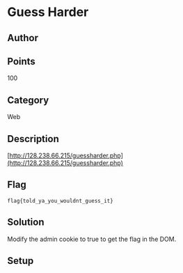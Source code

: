 # Guess Harder
## Author

## Points
100
## Category
Web
## Description
[http://128.238.66.215/guessharder.php](http://128.238.66.215/guessharder.php)
## Flag
`flag{told_ya_you_wouldnt_guess_it}`
## Solution
Modify the admin cookie to true to get the flag in the DOM.
## Setup
